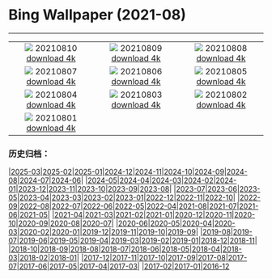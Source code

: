 # Bing Wallpaper (2021-08)
**************
| | | |
| :----: | :----: | :----: |
| ![](https://www.bing.com/th?id=OHR.ArtsandIndustries_EN-US9282950585_1920x1080.jpg) 20210810 [download 4k](https://www.bing.com/th?id=OHR.ArtsandIndustries_EN-US9282950585_UHD.jpg) | ![](https://www.bing.com/th?id=OHR.MineBay_EN-US9163715590_1920x1080.jpg) 20210809 [download 4k](https://www.bing.com/th?id=OHR.MineBay_EN-US9163715590_UHD.jpg) | ![](https://www.bing.com/th?id=OHR.QuayBridge_EN-US9006727077_1920x1080.jpg) 20210808 [download 4k](https://www.bing.com/th?id=OHR.QuayBridge_EN-US9006727077_UHD.jpg) |
| ![](https://www.bing.com/th?id=OHR.SaltCones_EN-US8727302779_1920x1080.jpg) 20210807 [download 4k](https://www.bing.com/th?id=OHR.SaltCones_EN-US8727302779_UHD.jpg) | ![](https://www.bing.com/th?id=OHR.SalisburyCrags_EN-US5552613401_1920x1080.jpg) 20210806 [download 4k](https://www.bing.com/th?id=OHR.SalisburyCrags_EN-US5552613401_UHD.jpg) | ![](https://www.bing.com/th?id=OHR.SkyPool_EN-US8327769804_1920x1080.jpg) 20210805 [download 4k](https://www.bing.com/th?id=OHR.SkyPool_EN-US8327769804_UHD.jpg) |
| ![](https://www.bing.com/th?id=OHR.Neofelis_EN-US8038280591_1920x1080.jpg) 20210804 [download 4k](https://www.bing.com/th?id=OHR.Neofelis_EN-US8038280591_UHD.jpg) | ![](https://www.bing.com/th?id=OHR.WachsenburgCastle_EN-US0450745616_1920x1080.jpg) 20210803 [download 4k](https://www.bing.com/th?id=OHR.WachsenburgCastle_EN-US0450745616_UHD.jpg) | ![](https://www.bing.com/th?id=OHR.UpperCathedral_EN-US7580471789_1920x1080.jpg) 20210802 [download 4k](https://www.bing.com/th?id=OHR.UpperCathedral_EN-US7580471789_UHD.jpg) |
| ![](https://www.bing.com/th?id=OHR.LammasDay_EN-US7320561829_1920x1080.jpg) 20210801 [download 4k](https://www.bing.com/th?id=OHR.LammasDay_EN-US7320561829_UHD.jpg) |  |  |

### 历史归档：

|[2025-03](/2025-03/2025-03.md)|[2025-02](/2025-02/2025-02.md)|[2025-01](/2025-01/2025-01.md)|[2024-12](/2024-12/2024-12.md)|[2024-11](/2024-11/2024-11.md)|[2024-10](/2024-10/2024-10.md)|[2024-09](/2024-09/2024-09.md)|[2024-08](/2024-08/2024-08.md)|[2024-07](/2024-07/2024-07.md)|[2024-06](/2024-06/2024-06.md)|
|[2024-05](/2024-05/2024-05.md)|[2024-04](/2024-04/2024-04.md)|[2024-03](/2024-03/2024-03.md)|[2024-02](/2024-02/2024-02.md)|[2024-01](/2024-01/2024-01.md)|[2023-12](/2023-12/2023-12.md)|[2023-11](/2023-11/2023-11.md)|[2023-10](/2023-10/2023-10.md)|[2023-09](/2023-09/2023-09.md)|[2023-08](/2023-08/2023-08.md)|
|[2023-07](/2023-07/2023-07.md)|[2023-06](/2023-06/2023-06.md)|[2023-05](/2023-05/2023-05.md)|[2023-04](/2023-04/2023-04.md)|[2023-03](/2023-03/2023-03.md)|[2023-02](/2023-02/2023-02.md)|[2023-01](/2023-01/2023-01.md)|[2022-12](/2022-12/2022-12.md)|[2022-11](/2022-11/2022-11.md)|[2022-10](/2022-10/2022-10.md)|
|[2022-09](/2022-09/2022-09.md)|[2022-08](/2022-08/2022-08.md)|[2022-07](/2022-07/2022-07.md)|[2022-06](/2022-06/2022-06.md)|[2022-05](/2022-05/2022-05.md)|[2022-04](/2022-04/2022-04.md)|[2021-08](/2021-08/2021-08.md)|[2021-07](/2021-07/2021-07.md)|[2021-06](/2021-06/2021-06.md)|[2021-05](/2021-05/2021-05.md)|
|[2021-04](/2021-04/2021-04.md)|[2021-03](/2021-03/2021-03.md)|[2021-02](/2021-02/2021-02.md)|[2021-01](/2021-01/2021-01.md)|[2020-12](/2020-12/2020-12.md)|[2020-11](/2020-11/2020-11.md)|[2020-10](/2020-10/2020-10.md)|[2020-09](/2020-09/2020-09.md)|[2020-08](/2020-08/2020-08.md)|[2020-07](/2020-07/2020-07.md)|
|[2020-06](/2020-06/2020-06.md)|[2020-05](/2020-05/2020-05.md)|[2020-04](/2020-04/2020-04.md)|[2020-03](/2020-03/2020-03.md)|[2020-02](/2020-02/2020-02.md)|[2020-01](/2020-01/2020-01.md)|[2019-12](/2019-12/2019-12.md)|[2019-11](/2019-11/2019-11.md)|[2019-10](/2019-10/2019-10.md)|[2019-09](/2019-09/2019-09.md)|
|[2019-08](/2019-08/2019-08.md)|[2019-07](/2019-07/2019-07.md)|[2019-06](/2019-06/2019-06.md)|[2019-05](/2019-05/2019-05.md)|[2019-04](/2019-04/2019-04.md)|[2019-03](/2019-03/2019-03.md)|[2019-02](/2019-02/2019-02.md)|[2019-01](/2019-01/2019-01.md)|[2018-12](/2018-12/2018-12.md)|[2018-11](/2018-11/2018-11.md)|
|[2018-10](/2018-10/2018-10.md)|[2018-09](/2018-09/2018-09.md)|[2018-08](/2018-08/2018-08.md)|[2018-07](/2018-07/2018-07.md)|[2018-06](/2018-06/2018-06.md)|[2018-05](/2018-05/2018-05.md)|[2018-04](/2018-04/2018-04.md)|[2018-03](/2018-03/2018-03.md)|[2018-02](/2018-02/2018-02.md)|[2018-01](/2018-01/2018-01.md)|
|[2017-12](/2017-12/2017-12.md)|[2017-11](/2017-11/2017-11.md)|[2017-10](/2017-10/2017-10.md)|[2017-09](/2017-09/2017-09.md)|[2017-08](/2017-08/2017-08.md)|[2017-07](/2017-07/2017-07.md)|[2017-06](/2017-06/2017-06.md)|[2017-05](/2017-05/2017-05.md)|[2017-04](/2017-04/2017-04.md)|[2017-03](/2017-03/2017-03.md)|
|[2017-02](/2017-02/2017-02.md)|[2017-01](/2017-01/2017-01.md)|[2016-12](/2016-12/2016-12.md)